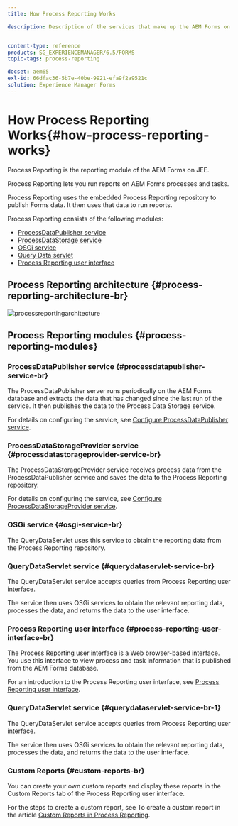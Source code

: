 ```yaml
---
title: How Process Reporting Works

description: Description of the services that make up the AEM Forms on JEE Process Reporting and an introduction to the Process Reporting UI


content-type: reference
products: SG_EXPERIENCEMANAGER/6.5/FORMS
topic-tags: process-reporting

docset: aem65
exl-id: 66dfac36-5b7e-40be-9921-efa9f2a9521c
solution: Experience Manager Forms
---
```

# How Process Reporting Works{#how-process-reporting-works}

Process Reporting is the reporting module of the AEM Forms on JEE.

Process Reporting lets you run reports on AEM Forms processes and tasks.

Process Reporting uses the embedded Process Reporting repository to publish Forms data. It then uses that data to run reports.

Process Reporting consists of the following modules:

* [ProcessDataPublisher service](#processdatapublisher-service-br-p)
* [ProcessDataStorage service](#processdatastorageprovider-service-br-p)
* [OSGi service](#osgi-service-br-p)
* [Query Data servlet](#querydataservlet-service-br-p)
* [Process Reporting user interface](#process-reporting-user-interface-br-p)

## Process Reporting architecture {#process-reporting-architecture-br}

![processreportingarchitecture](assets/processreportingarchitecture.png)

## Process Reporting modules {#process-reporting-modules}

### ProcessDataPublisher service {#processdatapublisher-service-br}

The ProcessDataPublisher server runs periodically on the AEM Forms database and extracts the data that has changed since the last run of the service. It then publishes the data to the Process Data Storage service.

For details on configuring the service, see [Configure ProcessDataPublisher service](/help/forms/using/process-reporting/install-start-process-reporting.md#p-reportconfiguration-service-p).

### ProcessDataStorageProvider service {#processdatastorageprovider-service-br}

The ProcessDataStorageProvider service receives process data from the ProcessDataPublisher service and saves the data to the Process Reporting repository.

For details on configuring the service, see [Configure ProcessDataStorageProvider service](/help/forms/using/process-reporting/install-start-process-reporting.md#p-to-configure-the-process-reporting-repository-locations-p).

### OSGi service {#osgi-service-br}

The QueryDataServlet uses this service to obtain the reporting data from the Process Reporting repository.

### QueryDataServlet service {#querydataservlet-service-br}

The QueryDataServlet service accepts queries from Process Reporting user interface.

The service then uses OSGi services to obtain the relevant reporting data, processes the data, and returns the data to the user interface.

### Process Reporting user interface {#process-reporting-user-interface-br}

The Process Reporting user interface is a Web browser-based interface. You use this interface to view process and task information that is published from the AEM Forms database.

For an introduction to the Process Reporting user interface, see [Process Reporting user interface](/help/forms/using/process-reporting/introduction-process-reporting.md).

### QueryDataServlet service {#querydataservlet-service-br-1}

The QueryDataServlet service accepts queries from Process Reporting user interface.

The service then uses OSGi services to obtain the relevant reporting data, processes the data, and returns the data to the user interface.

### Custom Reports {#custom-reports-br}

You can create your own custom reports and display these reports in the Custom Reports tab of the Process Reporting user interface.

For the steps to create a custom report, see To create a custom report in the article [Custom Reports in Process Reporting](/help/forms/using/process-reporting/process-reporting-custom-reports.md).
